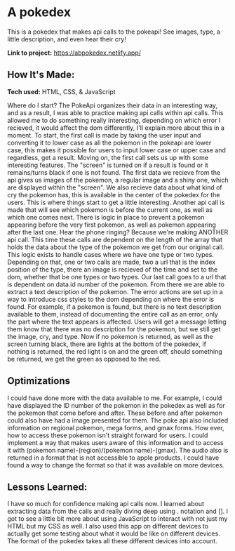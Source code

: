 # A pokedex
This is a pokedex that makes api calls to the pokeapi! See images, type, a little description, and even hear their cry!

**Link to project:** https://abpokedex.netlify.app/


## How It's Made:

**Tech used:** HTML, CSS, & JavaScript

Where do I start? The PokeApi organizes their data in an interesting way, and as a result, I was able to practice making api calls within api calls. This allowed me to do something really interesting, depending on which error I recieved, 
it would affect the dom differently, I'll explain more about this in a moment. To start, the first call is made by 
taking the user input and converting it to lower case as all the pokemon in the pokeapi are lower case, this makes it possible for users to input lower case or upper case and regardless, get a result. Moving on, the first call sets us up 
with some interesting features. The "screen" is turned on if a result is found or it remains/turns black if one is not found. 
The first data we recieve from the api gives us images of the pokemon, a regular image and a shiny one, which are displayed within the 
"screen". We also recieve data about what kind of cry the pokemon has, this is available in the center of the pokedex for the users. This is where things start to get a little interesting. Another api call is made that will see which pokemon 
is before the current one, as well as which one comes next. There is logic in place to prevent a pokemon appearing before the very first pokemon, as well as pokemon appearing after the last one. Hear the phone ringing? Because we're making ANOTHER api call.
This time these calls are dependent on the length of the array that holds the data about the type of the pokemon we get from our original call. This logic exists to handle cases where we have one type or two types. Depending on that, one or two calls are made, 
two a url that is the index position of the type, there an image is recieved of the time and set to the dom, whether that be one types or two types. Our last call goes to a url that is dependent on data.id number of the pokemon. From there we are able to extract 
a text description of the pokemon. The error actions are set up in a way to introduce css styles to the dom depending on where the error is found. For example, if a pokemon is found, but there is no text description available to them, instead of documenting the entire
 call as an error, only the part where the text appears is affected. Users will get a message letting them know that there was no description for the pokemon, but we still get the image, cry, and type. Now if no pokemon is returned, as well as the screen turning black, 
 there are lights at the bottom of the pokedex, if nothing is returned, the red light is on and the green off, should something be returned, we get the green as opposed to the red.


## Optimizations

I could have done more with the data available to me. For example, I could have displayed the ID number of the pokemon in the pokedex as well as for the pokemon that come before and after. These before and after pokemon could also have had a image presented for them.
The poke api also included information on regional pokemon, mega forms, and gmax forms. How ever, how to access these pokemon isn't straight forward for users. I could implement a way that makes users aware of this information and to access it with (pokemon name)-(region)/(pokemon name)-(gmax). 
The audio also is returned in a format that is not accessible to apple products. I could have found a way to change the format so that it was available on more devices.


## Lessons Learned:

I have so much for confidence making api calls now. I learned about extracting data from the calls and really diving deep using . notation and []. I got to see a little bit more about using JavaScript to interact with not just my HTML but my CSS as well. I also 
used this app on different devices to actually get some testing about what it would be like on different devices. The format of the pokedex takes all these different devices into account.
